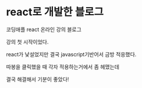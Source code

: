 # react로 개발한 블로그

코딩애플 react 온라인 강의 블로그

강의 첫 시작이었다.

react가 낯설었지만 결국 javascript기반어서 금방 적응했다.

따봉을 클릭했을 때 각자 적용하는거에서 좀 헤맸는데

결국 해결해서 기분이 좋았다!
